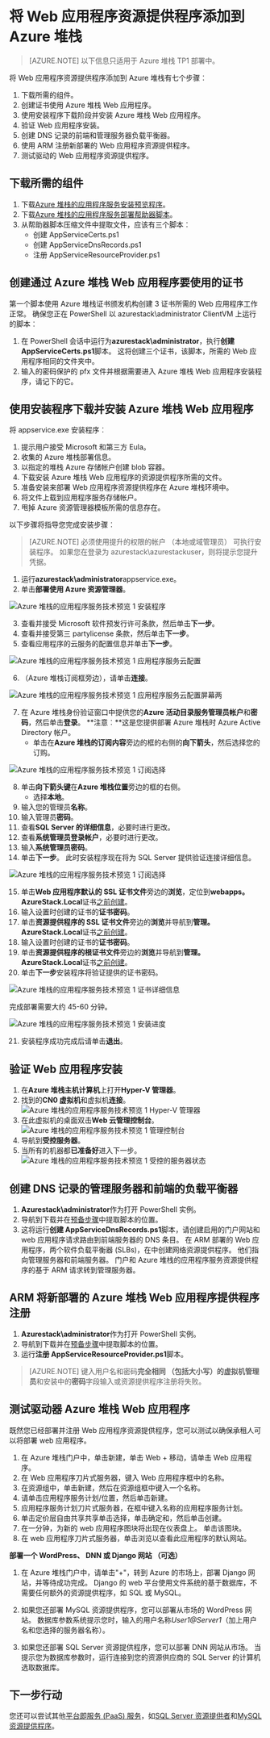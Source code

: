 <properties
    pageTitle="将一个 Web 应用程序资源提供程序添加到 Azure 堆栈 |Microsoft Azure"
    description="部署在 Azure 堆栈中的 Web 应用程序的详细的指导"
    services="azure-stack"
    documentationCenter=""
    authors="ccompy, apwestgarth"
    manager="stefsch"
    editor=""/>

<tags
    ms.service="azure-stack"
    ms.workload="app-service"
    ms.tgt_pltfrm="na"
    ms.devlang="na"
    ms.topic="article"
    ms.date="09/26/2016"
    ms.author="anwestg"/>

# <a name="add-a-web-apps-resource-provider-to-azure-stack"></a>将 Web 应用程序资源提供程序添加到 Azure 堆栈

> [AZURE.NOTE] 以下信息只适用于 Azure 堆栈 TP1 部署中。

将 Web 应用程序资源提供程序添加到 Azure 堆栈有七个步骤︰

1.  下载所需的组件。
2.  创建证书使用 Azure 堆栈 Web 应用程序。
3.  使用安装程序下载阶段并安装 Azure 堆栈 Web 应用程序。 
4.  验证 Web 应用程序安装。
5.  创建 DNS 记录的前端和管理服务器负载平衡器。
6.  使用 ARM 注册新部署的 Web 应用程序资源提供程序。
7.  测试驱动的 Web 应用程序资源提供程序。

## <a name="download-required-components"></a>下载所需的组件

1.  下载[Azure 堆栈的应用程序服务安装预览程序](http://aka.ms/azasinstaller)。 
2.  下载[Azure 堆栈的应用程序服务部署帮助器脚本](http://aka.ms/azashelper)。 
3.  从帮助器脚本压缩文件中提取文件，应该有三个脚本︰
    - 创建 AppServiceCerts.ps1
    - 创建 AppServiceDnsRecords.ps1
    - 注册 AppServiceResourceProvider.ps1 

## <a name="create-certificates-to-be-used-by-azure-stack-web-apps"></a>创建通过 Azure 堆栈 Web 应用程序要使用的证书

第一个脚本使用 Azure 堆栈证书颁发机构创建 3 证书所需的 Web 应用程序工作正常。 确保您正在 PowerShell 以 azurestack\administrator ClientVM 上运行的脚本︰
1.  在 PowerShell 会话中运行为**azurestack\administrator**，执行**创建 AppServiceCerts.ps1**脚本。  这将创建三个证书，该脚本，所需的 Web 应用程序相同的文件夹中。
2.  输入的密码保护的 pfx 文件并根据需要进入 Azure 堆栈 Web 应用程序安装程序，请记下的它。

## <a name="use-the-installer-to-download-and-install-azure-stack-web-apps"></a>使用安装程序下载并安装 Azure 堆栈 Web 应用程序

将 appservice.exe 安装程序︰
1.  提示用户接受 Microsoft 和第三方 Eula。
2.  收集的 Azure 堆栈部署信息。
3.  以指定的堆栈 Azure 存储帐户创建 blob 容器。
4.  下载安装 Azure 堆栈 Web 应用程序的资源提供程序所需的文件。
5.  准备安装来部署 Web 应用程序资源提供程序在 Azure 堆栈环境中。
6.  将文件上载到应用程序服务存储帐户。
7.  甩掉 Azure 资源管理器模板所需的信息存在。

以下步骤将指导您完成安装步骤︰

>[AZURE.NOTE] 必须使用提升的权限的帐户 （本地或域管理员） 可执行安装程序。 如果您在登录为 azurestack\azurestackuser，则将提示您提升凭据。 

1.  运行**azurestack\administrator**appservice.exe。 
2.  单击**部署使用 Azure 资源管理器**。

![Azure 堆栈的应用程序服务技术预览 1 安装程序][1]

3.  查看并接受 Microsoft 软件预发行许可条款，然后单击**下一步**。
4.  查看并接受第三 partylicense 条款，然后单击**下一步**。
5.  查看应用程序的云服务的配置信息并单击**下一步**。

![Azure 堆栈的应用程序服务技术预览 1 应用程序服务云配置][2]

6. （Azure 堆栈订阅框旁边），请单击**连接**。

![Azure 堆栈的应用程序服务技术预览 1 应用程序服务云配置屏幕两][3]

7.  在 Azure 堆栈身份验证窗口中提供您的**Azure 活动目录服务管理员帐户**和**密码**，然后单击**登录**。
**注意︰**这是您提供部署 Azure 堆栈时 Azure Active Directory 帐户。
    - 单击在**Azure 堆栈的订阅内容**旁边的框的右侧的**向下箭头**，然后选择您的订购。

![Azure 堆栈的应用程序服务技术预览 1 订阅选择][5]

8.  单击**向下箭头键**在**Azure 堆栈位置**旁边的框的右侧。
    - 选择**本地**。
9. 输入您的管理员**名称**。
10. 输入管理员**密码**。
11. 查看**SQL Server 的详细信息**，必要时进行更改。
12. 查看**系统管理员登录帐户**，必要时进行更改。
13. 输入**系统管理员密码**。
14. 单击**下一步**。  此时安装程序现在将为 SQL Server 提供验证连接详细信息。

![Azure 堆栈的应用程序服务技术预览 1 订阅选择][4]    

15. 单击**Web 应用程序默认的 SSL 证书文件**旁边的**浏览**，定位到**webapps。AzureStack.Local**证书[之前创建](#Create-Certificates-To-Be-Used-By-Azure-Stack-Web-Apps)。
16. 输入设置时创建的证书的**证书密码**。
17. 单击**资源提供程序的 SSL 证书文件**旁边的**浏览**并导航到**管理。AzureStack.Local**证书[之前创建](#Create-Certificates-To-Be-Used-By-Azure-Stack-Web-Apps)。
18. 输入设置时创建的证书的**证书密码**。
19. 单击**资源提供程序的根证书文件**旁边的**浏览**并导航到**管理。AzureStack.Local**证书[之前创建](#Create-Certificates-To-Be-Used-By-Azure-Stack-Web-Apps)。
20. 单击**下一步**安装程序将验证提供的证书密码。

![Azure 堆栈的应用程序服务技术预览 1 证书详细信息][6]

完成部署需要大约 45-60 分钟。

![Azure 堆栈的应用程序服务技术预览 1 安装进度][7]

21. 安装程序成功完成后请单击**退出**。

## <a name="validate-web-apps-installation"></a>验证 Web 应用程序安装

1.  在**Azure 堆栈主机计算机**上打开**Hyper-V 管理器**。
2.  找到的**CN0 虚拟机**和虚拟机**连接**。
![Azure 堆栈的应用程序服务技术预览 1 Hyper-V 管理器][8]
3.  在此虚拟机的桌面双击**Web 云管理控制台**。
![Azure 堆栈的应用程序服务技术预览 1 管理控制台][9]
4.  导航到**受控服务器**。
5.  当所有的机器都**已准备好**进入下一步。 
![Azure 堆栈的应用程序服务技术预览 1 受控的服务器状态][10]

## <a name="create-dns-records-for-the-management-server-and-front-end-load-balancers"></a>创建 DNS 记录的管理服务器和前端的负载平衡器
1.  **Azurestack\administrator**作为打开 PowerShell 实例。
2.  导航到下载并在[预备步骤](#Download-Required-Components)中提取脚本的位置。
3.  这将运行**创建 AppServiceDnsRecords.ps1**脚本，请创建启用的门户网站和 web 应用程序请求路由到前端服务器的 DNS 条目。  在 ARM 部署的 Web 应用程序，两个软件负载平衡器 (SLBs)，在中创建网络资源提供程序。 他们指向管理服务器和前端服务器。 门户和 Azure 堆栈的应用程序服务资源提供程序的基于 ARM 请求转到管理服务器。

## <a name="register-the-newly-deployed-azure-stack-web-apps-provider-with-arm"></a>ARM 将新部署的 Azure 堆栈 Web 应用程序提供程序注册
1.  **Azurestack\administrator**作为打开 PowerShell 实例。
2.  导航到下载并在[预备步骤](#Download-Required-Components)中提取脚本的位置。
3.  运行**注册 AppServiceResourceProvider.ps1**脚本。 

>[AZURE.NOTE] 键入用户名和密码**完全相同 （包括大小写）**的**虚拟机管理员**和安装中的**密码**字段输入或资源提供程序注册将失败。

## <a name="test-drive-azure-stack-web-apps"></a>测试驱动器 Azure 堆栈 Web 应用程序

既然您已经部署并注册 Web 应用程序资源提供程序，您可以测试以确保承租人可以将部署 web 应用程序。

1.  在 Azure 堆栈门户中，单击新建，单击 Web + 移动，请单击 Web 应用程序。
2.  在 Web 应用程序刀片式服务器，键入 Web 应用程序框中的名称。
3.  在资源组中，单击新建，然后在资源组框中键入一个名称。 
4.  请单击应用程序服务计划/位置，然后单击新建。
5.  应用程序服务计划刀片式服务器，在框中键入名称的应用程序服务计划。
6.  单击定价层自由共享共享单击选择，单击确定和，然后单击创建。
7.  在一分钟，为新的 web 应用程序图块将出现在仪表盘上。 单击该图块。
8.  在 web 应用程序刀片式服务器，单击浏览以查看此应用程序的默认网站。


**部署一个 WordPress、 DNN 或 Django 网站 （可选）**

1. 在 Azure 堆栈门户中，请单击"+"，转到 Azure 的市场上，部署 Django 网站，并等待成功完成。 Django 的 web 平台使用文件系统的基于数据库，不需要任何额外的资源提供程序，如 SQL 或 MySQL。  

2. 如果您还部署 MySQL 资源提供程序，您可以部署从市场的 WordPress 网站。 数据库参数系统提示您时，输入的用户名称*User1@Server1*（加上用户名和您选择的服务器名称）。

3. 如果您还部署 SQL Server 资源提供程序，您可以部署 DNN 网站从市场。 当提示您为数据库参数时，运行连接到您的资源供应商的 SQL Server 的计算机选取数据库。

## <a name="next-steps"></a>下一步行动

您还可以尝试其他[平台即服务 (PaaS) 服务](azure-stack-tools-paas-services.md)，如[SQL Server 资源提供者](azure-stack-sql-rp-deploy-short.md)和[MySQL 资源提供程序](azure-stack-mysql-rp-deploy-short.md)。

<!--Image references-->
[1]: ./media/azure-stack-webapps-deploy/AppService_exe_Start.png
[2]: ./media/azure-stack-webapps-deploy/AppService_exe_DefaultEntriesStep1.png
[3]: ./media/azure-stack-webapps-deploy/AppService_exe_DefaultEntriesStep2.png
[4]: ./media/azure-stack-webapps-deploy/AppService_exe_DefaultEntriesStep2_populated.png
[5]: ./media/azure-stack-webapps-deploy/AppService_exe_DefaultEntriesStep2_SubscriptionSelection.png
[6]: ./media/azure-stack-webapps-deploy/AppService_exe_DefaultEntriesStep3_Certificates.png
[7]: ./media/azure-stack-webapps-deploy/AppService_exe_InstallationProgress.png
[8]: ./media/azure-stack-webapps-deploy/HyperV.png
[9]: ./media/azure-stack-webapps-deploy/MMC.png
[10]: ./media/azure-stack-webapps-deploy/ManagedServers.png


<!--Links-->
[Azure_Stack_App_Service_preview_installer]: http://go.microsoft.com/fwlink/?LinkID=717531
[WebAppsDeployment]: http://go.microsoft.com/fwlink/?LinkId=723982
[AppServiceHelperScripts]: http://go.microsoft.com/fwlink/?LinkId=733525
